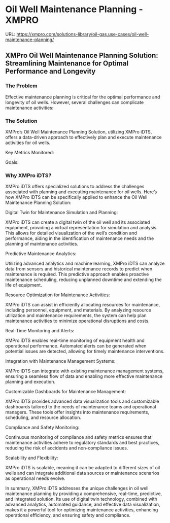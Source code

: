 # Oil Well Maintenance Planning - XMPRO

URL: https://xmpro.com/solutions-library/oil-gas,use-cases/oil-well-maintenance-planning/

## XMPro Oil Well Maintenance Planning Solution: Streamlining Maintenance for Optimal Performance and Longevity

### The Problem

Effective maintenance planning is critical for the optimal performance and longevity of oil wells. However, several challenges can complicate maintenance activities:

### The Solution

XMPro’s Oil Well Maintenance Planning Solution, utilizing XMPro iDTS, offers a data-driven approach to effectively plan and execute maintenance activities for oil wells.

Key Metrics Monitored:

Goals:

### Why XMPro iDTS?

XMPro iDTS offers specialized solutions to address the challenges associated with planning and executing maintenance for oil wells. Here’s how XMPro iDTS can be specifically applied to enhance the Oil Well Maintenance Planning Solution:

Digital Twin for Maintenance Simulation and Planning:

XMPro iDTS can create a digital twin of the oil well and its associated equipment, providing a virtual representation for simulation and analysis. This allows for detailed visualization of the well’s condition and performance, aiding in the identification of maintenance needs and the planning of maintenance activities.

Predictive Maintenance Analytics:

Utilizing advanced analytics and machine learning, XMPro iDTS can analyze data from sensors and historical maintenance records to predict when maintenance is required. This predictive approach enables proactive maintenance scheduling, reducing unplanned downtime and extending the life of equipment.

Resource Optimization for Maintenance Activities:

XMPro iDTS can assist in efficiently allocating resources for maintenance, including personnel, equipment, and materials. By analyzing resource utilization and maintenance requirements, the system can help plan maintenance activities to minimize operational disruptions and costs.

Real-Time Monitoring and Alerts:

XMPro iDTS enables real-time monitoring of equipment health and operational performance. Automated alerts can be generated when potential issues are detected, allowing for timely maintenance interventions.

Integration with Maintenance Management Systems:

XMPro iDTS can integrate with existing maintenance management systems, ensuring a seamless flow of data and enabling more effective maintenance planning and execution.

Customizable Dashboards for Maintenance Management:

XMPro iDTS provides advanced data visualization tools and customizable dashboards tailored to the needs of maintenance teams and operational managers. These tools offer insights into maintenance requirements, scheduling, and resource allocation.

Compliance and Safety Monitoring:

Continuous monitoring of compliance and safety metrics ensures that maintenance activities adhere to regulatory standards and best practices, reducing the risk of accidents and non-compliance issues.

Scalability and Flexibility:

XMPro iDTS is scalable, meaning it can be adapted to different sizes of oil wells and can integrate additional data sources or maintenance scenarios as operational needs evolve.

In summary, XMPro iDTS addresses the unique challenges in oil well maintenance planning by providing a comprehensive, real-time, predictive, and integrated solution. Its use of digital twin technology, combined with advanced analytics, automated guidance, and effective data visualization, makes it a powerful tool for optimizing maintenance activities, enhancing operational efficiency, and ensuring safety and compliance.

